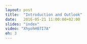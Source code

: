```yaml
---
layout: post
title:  "Introduction and Outlook"
date:   2016-05-21 11:00:00+02:00
slides: "index"
video: "XhyohH07I7A"
eh: 3
---
```

